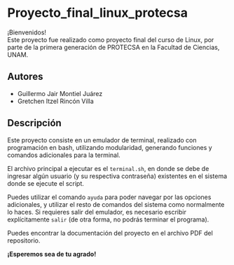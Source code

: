 # Proyecto_final_linux_protecsa

¡Bienvenidos!  
Este proyecto fue realizado como proyecto final del curso de Linux, por parte de la primera generación de PROTECSA en la Facultad de Ciencias, UNAM.

## Autores
- Guillermo Jair Montiel Juárez  
- Gretchen Itzel Rincón Villa  

## Descripción
Este proyecto consiste en un emulador de terminal, realizado con programación en bash, utilizando modularidad, generando funciones y comandos adicionales para la terminal.

El archivo principal a ejecutar es el `terminal.sh`, en donde se debe de ingresar algún usuario (y su respectiva contraseña) existentes en el sistema donde se ejecute el script. 

Puedes utilizar el comando `ayuda` para poder navegar por las opciones adicionales, y utilizar el resto de comandos del sistema como normalmente lo haces. Si requieres salir del emulador, es necesario escribir explícitamente `salir` (de otra forma, no podrás terminar el programa).

Puedes encontrar la documentación del proyecto en el archivo PDF del repositorio.

**¡Esperemos sea de tu agrado!**